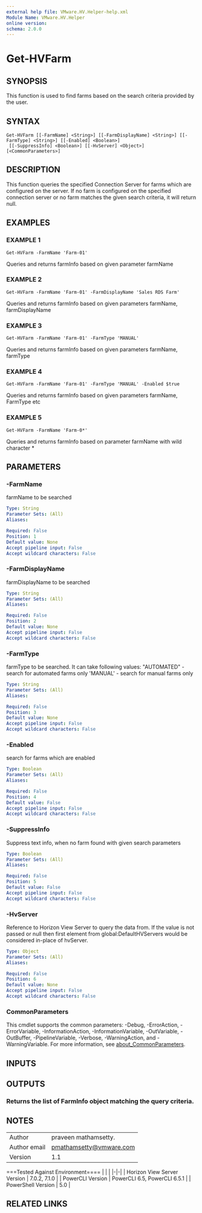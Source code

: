 ```yaml
---
external help file: VMware.HV.Helper-help.xml
Module Name: VMware.HV.Helper
online version:
schema: 2.0.0
---
```


# Get-HVFarm

## SYNOPSIS
This function is used to find farms based on the search criteria provided by the user.

## SYNTAX

```
Get-HVFarm [[-FarmName] <String>] [[-FarmDisplayName] <String>] [[-FarmType] <String>] [[-Enabled] <Boolean>]
 [[-SuppressInfo] <Boolean>] [[-HvServer] <Object>] [<CommonParameters>]
```

## DESCRIPTION
This function queries the specified Connection Server for farms which are configured on the server.
If no farm is configured on the specified connection server or no farm matches the given search criteria, it will return null.

## EXAMPLES

### EXAMPLE 1
```
Get-HVFarm -FarmName 'Farm-01'
```

Queries and returns farmInfo based on given parameter farmName

### EXAMPLE 2
```
Get-HVFarm -FarmName 'Farm-01' -FarmDisplayName 'Sales RDS Farm'
```

Queries and returns farmInfo based on given parameters farmName, farmDisplayName

### EXAMPLE 3
```
Get-HVFarm -FarmName 'Farm-01' -FarmType 'MANUAL'
```

Queries and returns farmInfo based on given parameters farmName, farmType

### EXAMPLE 4
```
Get-HVFarm -FarmName 'Farm-01' -FarmType 'MANUAL' -Enabled $true
```

Queries and returns farmInfo based on given parameters farmName, FarmType etc

### EXAMPLE 5
```
Get-HVFarm -FarmName 'Farm-0*'
```

Queries and returns farmInfo based on parameter farmName with wild character *

## PARAMETERS

### -FarmName
farmName to be searched

```yaml
Type: String
Parameter Sets: (All)
Aliases:

Required: False
Position: 1
Default value: None
Accept pipeline input: False
Accept wildcard characters: False
```

### -FarmDisplayName
farmDisplayName to be searched

```yaml
Type: String
Parameter Sets: (All)
Aliases:

Required: False
Position: 2
Default value: None
Accept pipeline input: False
Accept wildcard characters: False
```

### -FarmType
farmType to be searched.
It can take following values:
"AUTOMATED"	- search for automated farms only
'MANUAL' - search for manual farms only

```yaml
Type: String
Parameter Sets: (All)
Aliases:

Required: False
Position: 3
Default value: None
Accept pipeline input: False
Accept wildcard characters: False
```

### -Enabled
search for farms which are enabled

```yaml
Type: Boolean
Parameter Sets: (All)
Aliases:

Required: False
Position: 4
Default value: False
Accept pipeline input: False
Accept wildcard characters: False
```

### -SuppressInfo
Suppress text info, when no farm found with given search parameters

```yaml
Type: Boolean
Parameter Sets: (All)
Aliases:

Required: False
Position: 5
Default value: False
Accept pipeline input: False
Accept wildcard characters: False
```

### -HvServer
Reference to Horizon View Server to query the data from.
If the value is not passed or null then first element from global:DefaultHVServers would be considered in-place of hvServer.

```yaml
Type: Object
Parameter Sets: (All)
Aliases:

Required: False
Position: 6
Default value: None
Accept pipeline input: False
Accept wildcard characters: False
```

### CommonParameters
This cmdlet supports the common parameters: -Debug, -ErrorAction, -ErrorVariable, -InformationAction, -InformationVariable, -OutVariable, -OutBuffer, -PipelineVariable, -Verbose, -WarningAction, and -WarningVariable. For more information, see [about_CommonParameters](http://go.microsoft.com/fwlink/?LinkID=113216).

## INPUTS

## OUTPUTS

### Returns the list of FarmInfo object matching the query criteria.
## NOTES
| | |
|-|-|
| Author | praveen mathamsetty. |
| Author email | pmathamsetty@vmware.com |
| Version | 1.1 |

===Tested Against Environment====
| | |
|-|-|
| Horizon View Server Version | 7.0.2, 7.1.0 |
| PowerCLI Version | PowerCLI 6.5, PowerCLI 6.5.1 |
| PowerShell Version | 5.0 |

## RELATED LINKS
